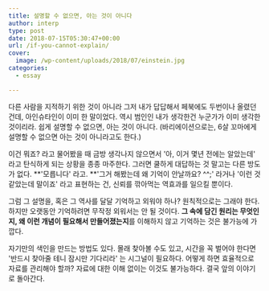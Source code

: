 ```yaml
---
title: 설명할 수 없으면, 아는 것이 아니다
author: interp
type: post
date: 2018-07-15T05:30:47+00:00
url: /if-you-cannot-explain/
cover:
  image: /wp-content/uploads/2018/07/einstein.jpg
categories:
  - essay

---
```

다른 사람을 지적하기 위한 것이 아니라 그저 내가 답답해서 페북에도 두번이나 올렸던 건데, 아인슈타인이 이미 한 말이었다. 역시 범인인 내가 생각한건 누군가가 이미 생각한 것이리라. 쉽게 설명할 수 없으면, 아는 것이 아니다. (바리에이션으로는, 6살 꼬마에게 설명할 수 없으면 아는 것이 아니라고도 한다.)

이건 뭐죠? 라고 물어봤을 때 금방 생각나지 않으면서 '아, 이거 몇년 전에는 알았는데' 라고 탄식하게 되는 상황을 종종 마주한다. 그러면 쿨하게 대답하는 것 말고는 다른 방도가 없다. **'모릅니다' 라고. **'그거 해봤는데 왜 기억이 안날까요? ^^;' 라거나 '이런 것 같았는데 말이죠' 라고 표현하는 건, 신뢰를 깎아먹는 역효과를 일으킬 뿐이다.

그럼 그 설명을, 혹은 그 역사를 달달 기억하고 외워야 하나? 원칙적으로는 그래야 한다. 하지만 오랫동안 기억하려면 무작정 외워서는 안 될 것이다. **그 속에 담긴 원리는 무엇인지, 왜 이런 개념이 필요해서 만들어졌는지**를 이해하지 않고 기억하는 것은 불가능에 가깝다.

자기만의 색인을 만드는 방법도 있다. 몰래 찾아볼 수도 있고, 시간을 꼭 벌어야 한다면 '반드시 찾아줄 테니 잠시만 기다리라' 는 시그널이 필요하다. 어떻게 하면 효율적으로 자료를 관리해야 할까? 자료에 대한 이해 없이는 이것도 불가능하다. 결국 앞의 이야기로 돌아간다.